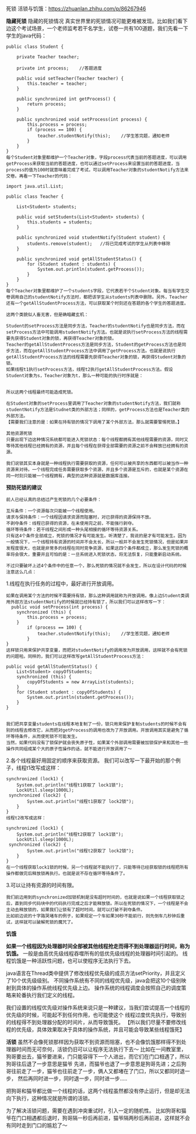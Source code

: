 死锁  活锁与饥饿：https://zhuanlan.zhihu.com/p/86267946

**隐藏死锁**
    隐藏的死锁情况
    真实世界里的死锁情况可能更难被发现。比如我们看下边这个考试场景，一个老师监考若干名学生，试卷一共有100道题，我们先看一下学生的java代码：

    public class Student {

        private Teacher teacher;

        private int process;    //答题进度

        public void setTeacher(Teacher teacher) {
            this.teacher = teacher;
        }

        public synchronized int getProcess() {
            return process;
        }

        public synchronized void setProcess(int process) {
            this.process = process;
            if (process == 100) {
                teacher.studentNotify(this);    //学生答完题，通知老师
            }
        }
    }
    每个Student对象里都维护一个Teacher对象，字段process代表当前的答题进度，可以调用getProcess来获取当前的答题进度，也可以通过setProcess来设置当前的答题进度，当process的值为100时就意味着完成了考试，可以调用Teacher对象的studentNotify方法来交卷。再看一下Teacher的代码：

    import java.util.List;

    public class Teacher {

        List<Student> students;

        public void setStudents(List<Student> students) {
            this.students = students;
        }

        public synchronized void studentNotify(Student student) {
            students.remove(student);   //将已完成考试的学生从列表中移除
        }

        public synchronized void getAllStudentStatus() {
            for (Student student : students) {
                System.out.println(student.getProcess());
            }
        }
    }
    每个Teacher对象里都维护了一个students字段，它代表若干个Student对象。每当有学生交卷调用自己的studentNotify方法时，都把该学生从students列表中删除。另外，Teacher还有一个getAllStudentProcess方法，可以获取某个时刻还在答题的各个学生的答题进度。

    这两个类貌似人畜无害，但是确暗藏玄机：

    Student的setProcess方法是同步方法，Teacher的studentNotify也是同步方法，而在setProcess方法中可能调用studentNotify方法。也就是说执行setProcess方法的线程需要先获得Student对象的锁，再获得Teacher对象的锁。
    Teacher的getAllStudentProcess方法是同步方法，Student的getProcess方法也是同步方法，而在getAllStudentProcess方法中调用了getProcess方法。也就是说执行getAllStudentProcess方法的线程需要先获得Teacher对象的锁，再获得Student对象的锁。
    如果线程t1执行setProcess方法，线程t2执行getAllStudentProcess方法。假设Student对象为s，Teacher对象为t，那么一种可能的执行时序就是：


    所以这两个线程最终可能造成死锁。

    在Student对象的setProcess里调用了Teacher对象的studentNotify方法，我们就称studentNotify方法是Studnet类的外部方法；同样的，getProcess方法也是Teacher类的外部方法。
    【需要我们注意的是：如果在持有锁的情况下调用了某个外部方法，那么就需要警惕死锁。】

    其他资源死锁
    只要出现下边这种情况系统都可能进入死锁状态：每个线程都拥有其他线程需要的资源，同时又等待其他线程已经拥有的资源，并且每个线程在获得全部需要的资源之前不会释放已经拥有的资源。

    我们说锁其实本身就是一种线程执行需要获取的资源，任何可以被共享的东西都可以被当作一种资源来对待。一个线程完成任务需要获取多个资源，并且多个资源是互斥的，也就是某个资源在同一时刻只能被一个线程拥有，典型的这种资源就是数据库连接。

**预防死锁的建议**

    前人已经认真的总结过产生死锁的几个必要条件：

    互斥条件：一个资源每次只能被一个线程使用。
    请求与保持条件：一个线程因请求资源而阻塞时，对已获得的资源保持不放。
    不剥夺条件：线程已获得的资源，在未使用完之前，不能强行剥夺。
    循环等待条件：若干线程之间形成一种头尾相接的循环等待资源关系。
    只有这4个条件全部成立，死锁的情况才有可能发生。听清楚了，我说的是才有可能发生。因为一般情况下，一个线程持有资源的时间并不会太长，所以一般并不会发生死锁情况，但是如果并发程度很大，也就是非常多的线程在同时竞争资源，如果这四个条件都成立，那么发生死锁的概率将会很大，重要并且可怕的是：一旦系统进入死锁状态，将无法恢复，只能重新启动系统。

    不过只要破坏上述4个条件中的任意一个，那么死锁的情况就不会发生，所以在设计代码的时候注意这么几点：

  1.线程在执行任务的过程中，最好进行开放调用。

    如果在调用某个方法的时候不需要持有锁，那么这种调用就称为开放调用。像上边Student类调用外部方法studentNotify的时候就已经持有锁了，所以我们可以这样改写一下：
      public void setProcess(int process) {
        synchronized (this) {
            this.process = process;
        }
            if (process == 100) {
                teacher.studentNotify(this);    //学生答完题，通知老师
            }
    }
    这样锁只用来保护共享变量，而把对studentNotify的调用改为开放调用，这样就不会有死锁的问题啦。同样的，我们可以这样改写getAllStudentProcess方法：

    public void getAllStudentStatus() {
        List<Student> copyOfStudents;
        synchronized (this) {
            copyOfStudents = new ArrayList(students);
        }
        for (Student student : copyOfStudents) {
            System.out.println(student.getProcess());
        }
    }


    我们把共享变量students在线程本地复制了一份，锁只用来保护复制students的时候不会有别的线程去修改它，从而把对getProcess的调用也改为了开放调用。开放调用其实是避免了循环等待条件，从而使死锁不可能发生。
    当然，如果代码没有了锁保护就会丧失原子性，如果某个外部调用需要被加锁保护来和其他一些操作共同组成某个大的原子性操作的话，就不能进行开放调用了～

  2.各个线程最好用固定的顺序来获取资源。
    我们可以改写一下最开始的那个例子，线程t1改写成这样：

    synchronized (lock1) {
        System.out.println("线程t1获取了 lock1锁");
        LockUtil.sleep(1000L);
     synchronized (lock2) {
            System.out.println("线程t1获取了 lock2锁");
        }
    }
    线程t2改写成这样：

    synchronized (lock1) {
        System.out.println("线程t2获取了 lock1锁");
        LockUtil.sleep(1000L);
     synchronized (lock2) {
            System.out.println("线程t2获取了 lock2锁");
        }
    }
    在一个线程获取lock1锁的时候，另一个线程就不能执行了，只能等待已经获取锁的线程把所有操作都做完后释放锁再执行。也就是说不存在循环等待条件了。

  3.可以让持有资源的时间有限。

    我们前边用到的synchronized加锁机制是没有超时时间的，也就是说如果一个线程获取锁之后，直到同步代码块中的代码执行完成之后才能释放锁。所以在死锁的情况下，一个线程是不会主动去释放锁的，如果我们让锁有了超时时间，就可以打破不剥夺条件。
    比如前边说的十字路哭堵车的例子，如果规定一个车如果30秒不能前行，则先倒车几秒钟后重试，这样就可以破解死锁的魔咒了。

**饥饿**

   **如果一个线程因为处理器时间全部被其他线程抢走而得不到处理器运行时间，称为饥饿。**
   一般是由高优先级线程吞噬所有的低优先级线程的处理器时间引起的。
   线程饥饿是一种活跃性问题，也可以使程序无法执行下去。

   java语言在Thread类中提供了修改线程优先级的成员方法setPriority，并且定义了10个优先级级别。
   不同操作系统有不同的线程优先级，java会把这10个级别映射到具体的操作系统线程优先级上边。
   操作系统的线程调度会按照自己的调度策略来轮番执行我们定义的线程。


   我们设置的线程优先级对操作系统来说只是一种建议，当我们尝试提高一个线程的优先级的时候，可能起不到任何作用，也可能使这个
   线程过度优先执行，导致别的线程得不到处理器分配的时间片，从而导致饿死。
   【所以我们尽量不要修改线程的优先级，具体效果取决于具体的操作系统，并且可能会导致某些线程饿死】


 **活锁**
   虽然不会像死锁那样因为获取不到资源而阻塞，也不会像饥饿那样得不到处理器时间而无可奈何，活锁仍旧可以让程序无法执行下去～
   比如在一间教室里，狗哥要出去，猫爷要进来，门只能容得下一个人进出，而它们在门口相遇了，所以狗哥往后退了一步意思是猫爷
   先进，而猫爷也退了一步意思是狗哥先进；之后狗哥往前走了一步，猫爷也往前走了一步，俩人又都堵在了门口，所以又都同时退一步，
   然后再同时进一步，同时退一步，同时进一步…..

   把狗哥和猫爷都比做一个线程的话，这两个线程虽然都没有停止运行，但是却无法向下执行，这种情况就是所谓的活锁。

   为了解决活锁问题，需要在遇到冲突重试时，引入一定的随机性。
   比如狗哥和猫爷在门口相遇都后退时，狗哥隔一秒后再前进，猫爷隔两秒后再前进，这样就不会有同时走到门口的尴尬了～